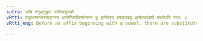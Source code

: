 ```yaml
---
sutra: अचि श्नुधातुभ्रुवां य्वोरियङुवङौ
vRtti: श्नुप्रत्ययान्तस्याङ्गस्य धातोरिवर्णोवर्णान्तस्य भ्रु इत्येतस्य इयङ्उवङ् इत्येतावादेशौ भवतोऽचि परतः ॥
vRtti_eng: Before an affix beginning with a vowel, there are substituted for the उ of नु, the characteristic of the roots of the fifth class, for the final इ, ई, उ and ऊ of a root, as well as for the ऊ of भ्रू, the इय् (for इ or ई) and उच् (for उ or ऊ).

---
```


